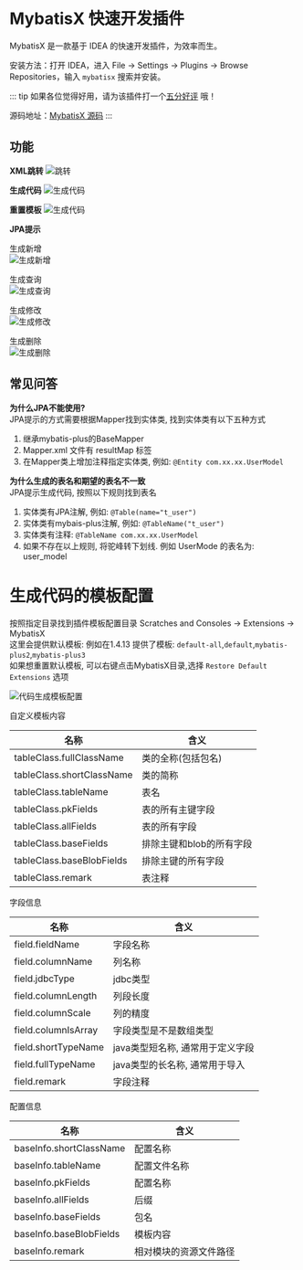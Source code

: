 # MybatisX 快速开发插件

MybatisX 是一款基于 IDEA 的快速开发插件，为效率而生。

安装方法：打开 IDEA，进入 File -> Settings -> Plugins -> Browse Repositories，输入 `mybatisx` 搜索并安装。

::: tip
如果各位觉得好用，请为该插件打一个[五分好评](https://plugins.jetbrains.com/plugin/10119-mybatisx) 哦！

源码地址：[MybatisX 源码](https://gitee.com/baomidou/MybatisX)
:::

## 功能
**XML跳转**
 ![跳转](/img/mybatisx-jump.gif)
 
 
**生成代码**
 ![生成代码](/img/mybatisx-generate.gif)
 
**重置模板**
 ![生成代码](/img/mybatisx-reset-template.gif)
  
**JPA提示**

生成新增  
  ![生成新增](/img/mybatisx-tip-insert.gif)
  
生成查询  
  ![生成查询](/img/mybatisx-tip-select.gif)
  
生成修改  
  ![生成修改](/img/mybatisx-tip-update.gif)
  
生成删除  
  ![生成删除](/img/mybatisx-tip-delete.gif)



## 常见问答

**为什么JPA不能使用?**  
JPA提示的方式需要根据Mapper找到实体类, 找到实体类有以下五种方式
1. 继承mybatis-plus的BaseMapper
2. Mapper.xml 文件有 resultMap 标签
3. 在Mapper类上增加注释指定实体类, 例如: `@Entity com.xx.xx.UserModel`

**为什么生成的表名和期望的表名不一致**  
JPA提示生成代码, 按照以下规则找到表名
1. 实体类有JPA注解, 例如: `@Table(name="t_user")`
2. 实体类有mybais-plus注解, 例如: `@TableName("t_user")`
3. 实体类有注释: `@TableName com.xx.xx.UserModel`
4. 如果不存在以上规则, 将驼峰转下划线. 例如 UserMode 的表名为: user_model


# 生成代码的模板配置
按照指定目录找到插件模板配置目录
Scratches and Consoles -> Extensions -> MybatisX  
这里会提供默认模板: 例如在1.4.13 提供了模板: `default-all`,`default`,`mybatis-plus2`,`mybatis-plus3`  
如果想重置默认模板, 可以右键点击MybatisX目录,选择 `Restore Default Extensions` 选项

 ![代码生成模板配置](/img/mybatisx-template-setting.jpg)
 
自定义模板内容

名称 | 含义
---|---
tableClass.fullClassName | 类的全称(包括包名)
tableClass.shortClassName | 类的简称
tableClass.tableName | 表名
tableClass.pkFields | 表的所有主键字段
tableClass.allFields | 表的所有字段
tableClass.baseFields | 排除主键和blob的所有字段
tableClass.baseBlobFields | 排除主键的所有字段
tableClass.remark | 表注释

字段信息

名称 | 含义
---|---
field.fieldName | 字段名称
field.columnName | 列名称
field.jdbcType | jdbc类型
field.columnLength | 列段长度
field.columnScale | 列的精度
field.columnIsArray | 字段类型是不是数组类型
field.shortTypeName | java类型短名称, 通常用于定义字段
field.fullTypeName | java类型的长名称, 通常用于导入
field.remark | 字段注释

配置信息

名称 | 含义
---|---
baseInfo.shortClassName | 配置名称
baseInfo.tableName | 配置文件名称
baseInfo.pkFields | 配置名称
baseInfo.allFields | 后缀
baseInfo.baseFields | 包名
baseInfo.baseBlobFields | 模板内容
baseInfo.remark | 相对模块的资源文件路径